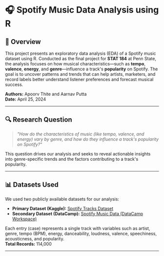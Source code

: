 # 🎧 Spotify Music Data Analysis using R

## 📌 Overview

This project presents an exploratory data analysis (EDA) of a Spotify music dataset using R. Conducted as the final project for **STAT 184** at Penn State, the analysis focuses on how musical characteristics—such as **tempo**, **valence**, **energy**, and **genre**—influence a track's **popularity** on Spotify. The goal is to uncover patterns and trends that can help artists, marketers, and record labels better understand listener preferences and forecast musical success.

**Authors:** Apoorv Thite and Aarnav Putta  
**Date:** April 25, 2024

---

## 🔍 Research Question

> *"How do the characteristics of music (like tempo, valence, and energy) vary by genre, and how do they influence a track's popularity on Spotify?"*

This question drives our analysis and seeks to reveal actionable insights into genre-specific trends and the factors contributing to a track's popularity.

---

## 📊 Datasets Used

We used two publicly available datasets for our analysis:

- **Primary Dataset (Kaggle):** [Spotify Tracks Dataset](https://www.kaggle.com/datasets/maharshipandya/-spotify-tracks-dataset?select=dataset.csv)  
- **Secondary Dataset (DataCamp):** [Spotify Music Data (DataCamp Workspace)](https://www.datacamp.com/datalab/w/e6817000-4a9f-40fa-b74f-1d23b9cdb6cb/edit)

Each entry (case) represents a single track with variables such as artist, genre, tempo (BPM), energy, danceability, loudness, valence, speechiness, acousticness, and popularity.  
**Total Records:** 114,000

---
